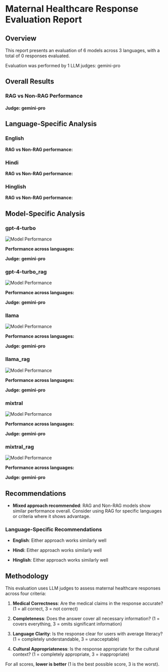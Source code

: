 # Maternal Healthcare Response Evaluation Report

## Overview

This report presents an evaluation of 6 models across 3 languages, with a total of 0 responses evaluated.

Evaluation was performed by 1 LLM judges: gemini-pro

## Overall Results

### RAG vs Non-RAG Performance

#### Judge: gemini-pro

## Language-Specific Analysis

### English

**RAG vs Non-RAG performance:**

### Hindi

**RAG vs Non-RAG performance:**

### Hinglish

**RAG vs Non-RAG performance:**

## Model-Specific Analysis

### gpt-4-turbo

![Model Performance](visuals/gemini-pro_gpt-4-turbo_language_performance.png)

**Performance across languages:**

**Judge: gemini-pro**

### gpt-4-turbo_rag

![Model Performance](visuals/gemini-pro_gpt-4-turbo_rag_language_performance.png)

**Performance across languages:**

**Judge: gemini-pro**

### llama

![Model Performance](visuals/gemini-pro_llama_language_performance.png)

**Performance across languages:**

**Judge: gemini-pro**

### llama_rag

![Model Performance](visuals/gemini-pro_llama_rag_language_performance.png)

**Performance across languages:**

**Judge: gemini-pro**

### mixtral

![Model Performance](visuals/gemini-pro_mixtral_language_performance.png)

**Performance across languages:**

**Judge: gemini-pro**

### mixtral_rag

![Model Performance](visuals/gemini-pro_mixtral_rag_language_performance.png)

**Performance across languages:**

**Judge: gemini-pro**

## Recommendations

- **Mixed approach recommended**: RAG and Non-RAG models show similar performance overall. Consider using RAG for specific languages or criteria where it shows advantage.

### Language-Specific Recommendations

- **English**: Either approach works similarly well

- **Hindi**: Either approach works similarly well

- **Hinglish**: Either approach works similarly well

## Methodology

This evaluation uses LLM judges to assess maternal healthcare responses across four criteria:

1. **Medical Correctness**: Are the medical claims in the response accurate? (1 = all correct, 3 = not correct)

2. **Completeness**: Does the answer cover all necessary information? (1 = covers everything, 3 = omits significant information)

3. **Language Clarity**: Is the response clear for users with average literacy? (1 = completely understandable, 3 = unacceptable)

4. **Cultural Appropriateness**: Is the response appropriate for the cultural context? (1 = completely appropriate, 3 = inappropriate)

For all scores, **lower is better** (1 is the best possible score, 3 is the worst).